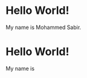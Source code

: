 ﻿# Hello World!

My name is Mohammed Sabir.

<h1> Hello World! </h1>

<p> My name is <GITHUB-USERNAME> </p>